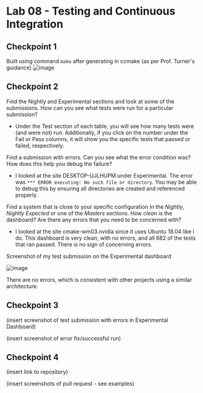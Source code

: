 # Lab 08 - Testing and Continuous Integration

## Checkpoint 1

Built using command `make` after generating in ccmake (as per Prof. Turner's guidance)
![image](https://user-images.githubusercontent.com/25308429/159069993-320e46a0-b22a-42cd-8fcc-77c8eaa33c31.png)

## Checkpoint 2

Find the Nightly and Experimental sections and look at some of the submissions. How can you see what tests were run for a particular submission?
- Under the Test section of each table, you will see how many tests were (and were not) run. Additionally, if you click on the number under the Fail or Pass columns, it will show you the specific tests that passed or failed, respectively.

Find a submission with errors. Can you see what the error condition was? How does this help you debug the failure?
- I looked at the site DESKTOP-UJLHUPM under Experimental. The error was `*** ERROR executing: No such file or directory`. You may be able to debug this by ensuring all directories are created and referenced properly.

Find a system that is close to your specific configuration in the _Nightly_, _Nightly Expected_ or one of the _Masters_ sections. How _clean_ is the dashboard? Are there any errors that you need to be concerned with?
- I looked at the site cmake-wm03.nvidia since it uses Ubuntu 18.04 like I do. This dashboard is very clean, with no errors, and all 682 of the tests that ran passed. There is no sign of concerning errors.

Screenshot of my test submission on the Experimental dashboard

![image](https://user-images.githubusercontent.com/25308429/159100924-b453049d-9680-4b18-9097-ade5ef324826.png)

There are no errors, which is consistent with other projects using a similar architecture.

## Checkpoint 3

(insert screenshot of test submission with errors in Experimental Dashboard)

(insert screenshot of error fix/successful run)

## Checkpoint 4

(insert link to repository)

(insert screenshots of pull request - see examples)

